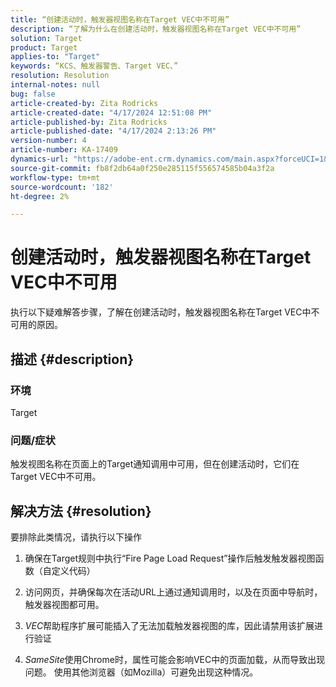 ```yaml
---
title: “创建活动时，触发器视图名称在Target VEC中不可用”
description: “了解为什么在创建活动时，触发器视图名称在Target VEC中不可用”
solution: Target
product: Target
applies-to: "Target"
keywords: “KCS、触发器警告、Target VEC、”
resolution: Resolution
internal-notes: null
bug: false
article-created-by: Zita Rodricks
article-created-date: "4/17/2024 12:51:08 PM"
article-published-by: Zita Rodricks
article-published-date: "4/17/2024 2:13:26 PM"
version-number: 4
article-number: KA-17409
dynamics-url: "https://adobe-ent.crm.dynamics.com/main.aspx?forceUCI=1&pagetype=entityrecord&etn=knowledgearticle&id=329d1825-b9fc-ee11-a1ff-6045bd0065b6"
source-git-commit: fb8f2db64a0f250e285115f556574585b04a3f2a
workflow-type: tm+mt
source-wordcount: '182'
ht-degree: 2%

---
```


# 创建活动时，触发器视图名称在Target VEC中不可用


执行以下疑难解答步骤，了解在创建活动时，触发器视图名称在Target VEC中不可用的原因。

## 描述 {#description}


### 环境

Target

### 问题/症状

触发视图名称在页面上的Target通知调用中可用，但在创建活动时，它们在Target VEC中不可用。


## 解决方法 {#resolution}


要排除此类情况，请执行以下操作

1. 确保在Target规则中执行“Fire Page Load Request”操作后触发触发器视图函数（自定义代码）

2. 访问网页，并确保每次在活动URL上通过通知调用时，以及在页面中导航时，触发器视图都可用。

3. *VEC*&#x200B;帮助程序扩展可能插入了无法加载触发器视图的库，因此请禁用该扩展进行验证

4. *SameSite*&#x200B;使用Chrome时，属性可能会影响VEC中的页面加载，从而导致出现问题。 使用其他浏览器（如Mozilla）可避免出现这种情况。

